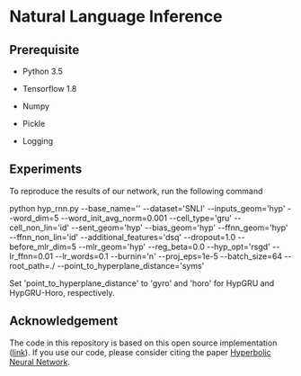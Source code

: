 # Natural Language Inference

## Prerequisite

* Python 3.5

* Tensorflow 1.8

* Numpy

* Pickle

* Logging

## Experiments

To reproduce the results of our network, run the following command

python hyp_rnn.py --base_name='' --dataset='SNLI' --inputs_geom='hyp' --word_dim=5 --word_init_avg_norm=0.001 --cell_type='gru' --cell_non_lin='id' --sent_geom='hyp' --bias_geom='hyp' --ffnn_geom='hyp' --ffnn_non_lin='id' --additional_features='dsq' --dropout=1.0 --before_mlr_dim=5 --mlr_geom='hyp' --reg_beta=0.0 --hyp_opt='rsgd' --lr_ffnn=0.01 --lr_words=0.1 --burnin='n' --proj_eps=1e-5 --batch_size=64 --root_path=./ --point_to_hyperplane_distance='syms'

Set 'point_to_hyperplane_distance' to 'gyro' and 'horo' for HypGRU and HypGRU-Horo, respectively. 

## Acknowledgement

The code in this repository is based on this open source implementation ([link](https://github.com/dalab/hyperbolic_nn)). If you use our code, please consider citing the paper [Hyperbolic Neural Network](https://arxiv.org/pdf/1805.09112).
